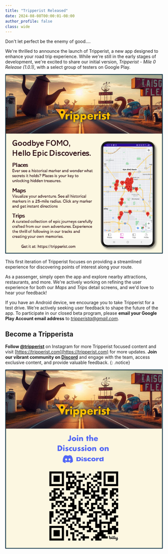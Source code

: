 ```yaml
---
title: "Tripperist Released"
date: 2024-08-08T00:00:01-08:00
author_profile: false
class: wide
---
```



Don't let perfect be the enemy of good....

We're thrilled to announce the launch of Tripperist, a new app designed to enhance your road trip experience. While we're still in the early stages of development, we're excited to share our initial version, *Tripperist - Mile 0 Release (1.0.1)*, with a select group of testers on Google Play.

![Tripperist Level-Up Your Road Trip.](/assets/images/posts/TripperistPromo.png)

This first iteration of Tripperist focuses on providing a streamlined experience for discovering points of interest along your route.

As a passenger, simply open the app and explore nearby attractions, restaurants, and more. We're actively working on refining the user experience for both our *Maps* and *Trips* detail screens, and we'd love to hear your feedback!

If you have an Android device, we encourage you to take Tripperist for a test drive. We're actively seeking user feedback to shape the future of the app. To participate in our closed beta program, please **email your Google Play Account email address** to *tripperista@gmail.com*.

## Become a Tripperista

**Follow [@tripperist](https://instagram.com/tripperist)** on Instagram for more Tripperist focused content and visit [https://tripperist.com](https://tripperist.com) for more updates. **Join our vibrant community on [Discord](https://bit.ly/3yuxsZU)** and engage with the team, access exclusive content, and provide valuable feedback.
{: .notice}

![Tripperist Level-Up Your Road Trip.](/assets/images/posts/TripperistDiscord.png)
